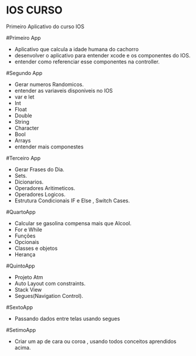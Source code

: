 # IOS CURSO
Primeiro Aplicativo do curso IOS

#Primeiro App
- Aplicativo que calcula a idade humana do cachorro
- desenvolver o aplicativo para entender xcode e os componentes do IOS.
- entender como referenciar esse componentes na controller.

#Segundo App
- Gerar numeros Randomicos.
- entender as variaveis disponiveis no IOS
- var e let
- Int
- Float
- Double
- String
- Character
- Bool
- Arrays
- entender mais componestes

#Terceiro App
- Gerar Frases do Dia.
- Sets.
- Dicionarios.
- Operadores Aritimeticos.
- Operadores Logicos.
- Estrutura Condicionais IF e Else , Switch Cases.

#QuartoApp
- Calcular se gasolina compensa mais que Alcool.
- For e While
- Funções 
- Opcionais
- Classes e objetos
- Herança

#QuintoApp
- Projeto Atm
- Auto Layout com constraints.
- Stack View
- Segues(Navigation Control).

#SextoApp
- Passando dados entre telas usando segues

#SetimoApp
- Criar um ap de cara ou coroa , usando todos conceitos aprendidos acima.
